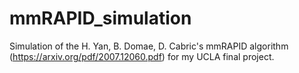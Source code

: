 # mmRAPID_simulation
Simulation of the H. Yan, B. Domae, D. Cabric's mmRAPID algorithm (https://arxiv.org/pdf/2007.12060.pdf) for my UCLA final project.
